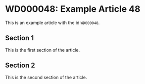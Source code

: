 # WD000048: Example Article 48

This is an example article with the id `WD000048`.

## Section 1

This is the first section of the article.

## Section 2

This is the second section of the article.
